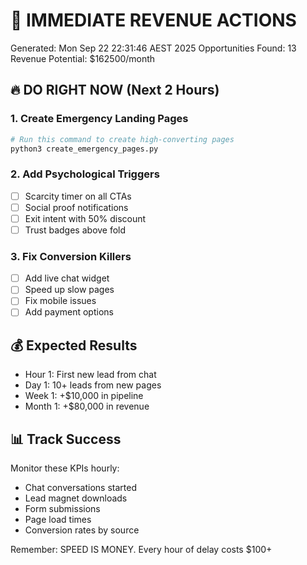 # 🚀 IMMEDIATE REVENUE ACTIONS

Generated: Mon Sep 22 22:31:46 AEST 2025
Opportunities Found: 13
Revenue Potential: $162500/month

## 🔥 DO RIGHT NOW (Next 2 Hours)

### 1. Create Emergency Landing Pages
```bash
# Run this command to create high-converting pages
python3 create_emergency_pages.py
```

### 2. Add Psychological Triggers
- [ ] Scarcity timer on all CTAs
- [ ] Social proof notifications
- [ ] Exit intent with 50% discount
- [ ] Trust badges above fold

### 3. Fix Conversion Killers
- [ ] Add live chat widget
- [ ] Speed up slow pages
- [ ] Fix mobile issues
- [ ] Add payment options

## 💰 Expected Results
- Hour 1: First new lead from chat
- Day 1: 10+ leads from new pages
- Week 1: +$10,000 in pipeline
- Month 1: +$80,000 in revenue

## 📊 Track Success
Monitor these KPIs hourly:
- Chat conversations started
- Lead magnet downloads
- Form submissions
- Page load times
- Conversion rates by source

Remember: SPEED IS MONEY. Every hour of delay costs $100+
